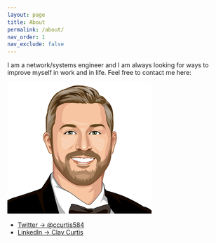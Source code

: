 ```yaml
---
layout: page
title: About
permalink: /about/
nav_order: 1
nav_exclude: false
---
```


I am a network/systems engineer and I am always looking for ways to improve myself in work and in life. Feel free to contact me here:

![](/assets/images/clay_curtis_avatar_centered_10.png)

* [Twitter -> @ccurtis584](https://twitter.com/ccurtis584)
* [LinkedIn -> Clay Curtis](https://www.linkedin.com/in/clay584/)
